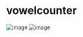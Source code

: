 # vowelcounter
![image](https://user-images.githubusercontent.com/108158031/175797736-c3f9b36d-4f4d-46b9-8f38-5bb02ee5d37e.png)
![image](https://user-images.githubusercontent.com/108158031/175797777-9993b67f-6d1e-4e61-9502-16c138ac4925.png)


